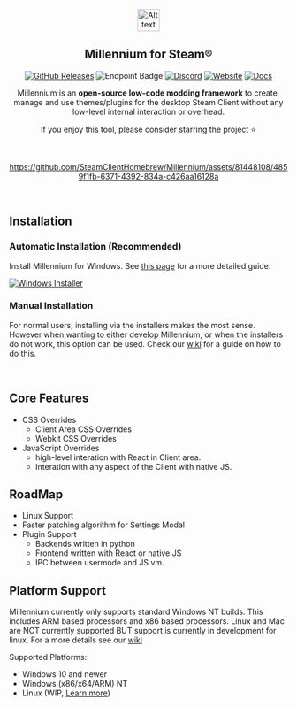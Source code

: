 <div align="center">
<img src="https://i.imgur.com/9qYPFSA.png" alt="Alt text" width="40">
  
## Millennium for Steam®

[![GitHub Releases][downloads-badge]][downloads-link] 
![Endpoint Badge][loc-bage]
[![Discord][discord-badge]][discord-link] 
[![Website][website-badge]][website-link] [![Docs][docs-badge]][docs-link]


[downloads-badge]: https://img.shields.io/github/downloads/shadowmonster99/millennium-steam-binaries/total?labelColor=grey&color=111111&style=for-the-badge
[downloads-link]: #automatic-installation-recommended

[discord-badge]: https://img.shields.io/badge/discord-green?labelColor=grey&color=111111&style=for-the-badge&logo=discord&logoColor=white
[discord-link]: https://millennium.web.app/discord

[website-badge]: https://img.shields.io/badge/website-green?labelColor=grey&color=111111&style=for-the-badge&logo=firefoxbrowser&logoColor=white
[website-link]: https://millennium.web.app/

[docs-badge]: https://img.shields.io/badge/documentation-green?labelColor=grey&color=111111&style=for-the-badge&logo=readthedocs&logoColor=white
[docs-link]: https://github.com/SteamClientHomebrew/Millennium/wiki

[loc-bage]: https://img.shields.io/endpoint?url=https://ghloc.vercel.app/api/SteamClientHomebrew/Millennium/badge?filter=.cc$,.cpp$,.h$,.hpp$?&color=111111&style=for-the-badge&logoColor=white&label=Lines%20of%20Code

Millennium is an **open-source low-code modding framework** to create, manage and use themes/plugins for the desktop Steam Client without any low-level internal interaction or overhead.

If you enjoy this tool, please consider starring the project ⭐



<br>

[comment]: <> (credits to https://github.com/clawdius for this intro video)

https://github.com/SteamClientHomebrew/Millennium/assets/81448108/4859f1fb-6371-4392-834a-c426aa16128a

<br>
</div>

## Installation

### Automatic Installation (Recommended)

  Install Millennium for Windows. See [this page](https://github.com/SteamClientHomebrew/Millennium/wiki/Getting-Started#automatic) for a more detailed guide.

  [![Windows Installer][windows-badge]][windows-link]

  [windows-link]: https://github.com/SteamClientHomebrew/Installer/releases/latest/download/Millennium.Installer-Windows.exe
  [windows-badge]: https://img.shields.io/badge/Windows%20(10+)-3a71c1?logo=Windows&logoColor=white&labelColor=111111&color=3a71c1&style=for-the-badge

### Manual Installation

For normal users, installing via the installers makes the most sense. However when wanting to either develop Millennium, or when the installers do not work, this option can be used. Check our [wiki](https://github.com/SteamClientHomebrew/Millennium/wiki/Getting-Started#manual) for a guide on how to do this.

<br>

## Core  Features

- CSS Overrides
  - Client Area CSS Overrides
  - Webkit CSS Overrides
- JavaScript Overrides
  - high-level interation with React in Client area.
  - Interation with any aspect of the Client with native JS.

## RoadMap

- Linux Support
- Faster patching algorithm for Settings Modal
- Plugin Support
  - Backends written in python
  - Frontend written with React or native JS
  - IPC between usermode and JS vm.

## Platform Support

Millennium currently only supports standard Windows NT builds. This includes ARM based processors and x86 based processors. Linux and Mac are NOT currently supported BUT support is currently in development for linux. For a more details see our [wiki](https://github.com/SteamClientHomebrew/Millennium/wiki/Platform-Support)

Supported Platforms:

- Windows 10 and newer
- Windows (x86/x64/ARM) NT
- Linux (WIP, [Learn more](https://github.com/SteamClientHomebrew/Millennium/wiki/Platform-Support))
